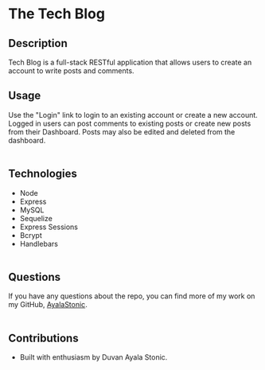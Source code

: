 # The Tech Blog

## Description
Tech Blog is a full-stack RESTful application that allows users to create an account to write posts and comments.
            

## Usage
Use the "Login" link to login to an existing account or create a new account.  Logged in users can post comments to existing posts or create new posts from their Dashboard.  Posts may also be edited and deleted from the dashboard. 
<br><br>


## Technologies
* Node
* Express
* MySQL
* Sequelize
* Express Sessions
* Bcrypt
* Handlebars
<br><br>

## Questions
If you have any questions about the repo, you can find more of my work on my GitHub, [AyalaStonic](https://github.com/AyalaStonic/Tech--Blog).
<br><br>

## Contributions
* Built with enthusiasm by Duvan Ayala Stonic.